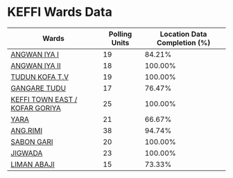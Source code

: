 
# KEFFI Wards Data

| Wards | Polling Units | Location Data Completion (%) |
| ---- | ----- | ------- |
| [ANGWAN IYA I](./wards/16894-angwan-iya-i) | 19 | 84.21% |
| [ANGWAN IYA II](./wards/16895-angwan-iya-ii) | 18 | 100.00% |
| [TUDUN KOFA T.V](./wards/16896-tudun-kofa-t-v) | 19 | 100.00% |
| [GANGARE TUDU](./wards/16897-gangare-tudu) | 17 | 76.47% |
| [KEFFI TOWN EAST / KOFAR GORIYA](./wards/16898-keffi-town-east-/-kofar-goriya) | 25 | 100.00% |
| [YARA](./wards/16899-yara) | 21 | 66.67% |
| [ANG.RIMI](./wards/16900-ang-rimi) | 38 | 94.74% |
| [SABON GARI](./wards/16901-sabon-gari) | 20 | 100.00% |
| [JIGWADA](./wards/16902-jigwada) | 23 | 100.00% |
| [LIMAN ABAJI](./wards/16903-liman-abaji) | 15 | 73.33% |




